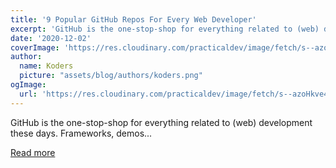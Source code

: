 ```yaml
---
title: '9 Popular GitHub Repos For Every Web Developer'
excerpt: 'GitHub is the one-stop-shop for everything related to (web) development these days. Frameworks, demos...'
date: '2020-12-02'
coverImage: 'https://res.cloudinary.com/practicaldev/image/fetch/s--azoHkve4--/c_imagga_scale,f_auto,fl_progressive,h_420,q_auto,w_1000/https://dev-to-uploads.s3.amazonaws.com/i/u4h1mkzd2qvnihx68zu9.jpg'
author:
  name: Koders
  picture: "assets/blog/authors/koders.png"
ogImage:
  url: 'https://res.cloudinary.com/practicaldev/image/fetch/s--azoHkve4--/c_imagga_scale,f_auto,fl_progressive,h_420,q_auto,w_1000/https://dev-to-uploads.s3.amazonaws.com/i/u4h1mkzd2qvnihx68zu9.jpg'
---
```


GitHub is the one-stop-shop for everything related to (web) development these days. Frameworks, demos...

[Read more](https://dev.to/simonholdorf/9-popular-github-repos-for-every-web-developer-31ej)
